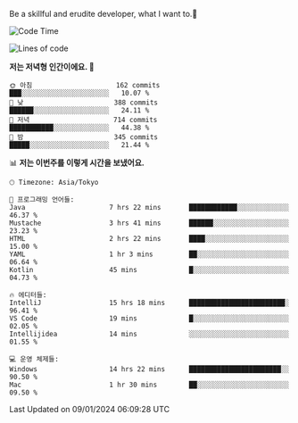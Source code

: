 Be a skillful and erudite developer, what I want to.👶

<!--START_SECTION:waka-->
![Code Time](http://img.shields.io/badge/Code%20Time-408%20hrs%2042%20mins-blue)

![Lines of code](https://img.shields.io/badge/%EC%A0%80%EB%8A%94%20%EC%97%AC%ED%83%9C%EA%B9%8C%EC%A7%80%20-755.2%20thousand%20%EC%A4%84%EC%9D%98%20%EC%BD%94%EB%93%9C%EB%A5%BC%20%EC%9E%91%EC%84%B1%ED%96%88%EC%96%B4%EC%9A%94.-blue)

**저는 저녁형 인간이에요. 🦉** 

```text
🌞 아침                     162 commits         ███░░░░░░░░░░░░░░░░░░░░░░   10.07 % 
🌆 낮　                     388 commits         ██████░░░░░░░░░░░░░░░░░░░   24.11 % 
🌃 저녁                     714 commits         ███████████░░░░░░░░░░░░░░   44.38 % 
🌙 밤　                     345 commits         █████░░░░░░░░░░░░░░░░░░░░   21.44 % 
```


📊 **저는 이번주를 이렇게 시간을 보냈어요.** 

```text
🕑︎ Timezone: Asia/Tokyo

💬 프로그래밍 언어들: 
Java                     7 hrs 22 mins       ████████████░░░░░░░░░░░░░   46.37 % 
Mustache                 3 hrs 41 mins       ██████░░░░░░░░░░░░░░░░░░░   23.23 % 
HTML                     2 hrs 22 mins       ████░░░░░░░░░░░░░░░░░░░░░   15.00 % 
YAML                     1 hr 3 mins         ██░░░░░░░░░░░░░░░░░░░░░░░   06.64 % 
Kotlin                   45 mins             █░░░░░░░░░░░░░░░░░░░░░░░░   04.73 % 

🔥 에디터들: 
IntelliJ                 15 hrs 18 mins      ████████████████████████░   96.41 % 
VS Code                  19 mins             █░░░░░░░░░░░░░░░░░░░░░░░░   02.05 % 
Intellijidea             14 mins             ░░░░░░░░░░░░░░░░░░░░░░░░░   01.55 % 

💻 운영 체제들: 
Windows                  14 hrs 22 mins      ███████████████████████░░   90.50 % 
Mac                      1 hr 30 mins        ██░░░░░░░░░░░░░░░░░░░░░░░   09.50 % 
```


 Last Updated on 09/01/2024 06:09:28 UTC
<!--END_SECTION:waka-->
